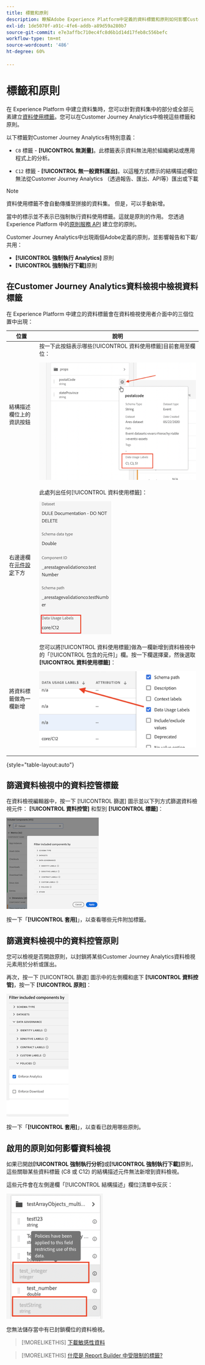 ```yaml
---
title: 標籤和原則
description: 瞭解Adobe Experience Platform中定義的資料標籤和原則如何影響Customer Journey Analytics中的資料檢視和報告。
exl-id: 1de5070f-a91c-4fe6-addb-a89d59a280b7
source-git-commit: e7e3affbc710ec4fc8d6b1d14d17feb8c556befc
workflow-type: tm+mt
source-wordcount: '486'
ht-degree: 60%

---
```


# 標籤和原則

在 Experience Platform 中建立資料集時，您可以針對資料集中的部分或全部元素建立[資料使用標籤](https://experienceleague.adobe.com/docs/experience-platform/data-governance/labels/reference.html?lang=zh-Hant)。您可以在Customer Journey Analytics中檢視這些標籤和原則。

以下標籤對Customer Journey Analytics有特別意義：

* `C8` 標籤 - **[!UICONTROL 無測量]**。此標籤表示資料無法用於組織網站或應用程式上的分析。

* `C12` 標籤 - **[!UICONTROL 無一般資料匯出]**。以這種方式標示的結構描述欄位無法從Customer Journey Analytics （透過報告、匯出、API等）匯出或下載

>[!NOTE]
>
>資料使用標籤不會自動傳播至拼接的資料集。 但是，可以手動新增。

當中的標示並不表示已強制執行資料使用標籤。這就是原則的作用。 您透過 Experience Platform 中的[原則服務 API](https://experienceleague.adobe.com/docs/experience-platform/data-governance/api/overview.html?lang=zh-Hant) 建立您的原則。

Customer Journey Analytics中出現兩個Adobe定義的原則，並影響報告和下載/共用：

* **[!UICONTROL 強制執行 Analytics]** 原則
* **[!UICONTROL 強制執行下載]**&#x200B;原則

## 在Customer Journey Analytics資料檢視中檢視資料標籤

在 Experience Platform 中建立的資料標籤會在資料檢視使用者介面中的三個位置中出現：

| 位置 | 說明 |
| --- | --- |
| 結構描述欄位上的資訊按鈕 | 按一下此按鈕表示哪些[!UICONTROL 資料使用標籤]目前套用至欄位：<p>![](assets/data-label-left.png) |
| 右邊邊欄在[元件設定](/help/data-views/component-settings/overview.md)下方 | 此處列出任何[!UICONTROL 資料使用標籤]：<p>![](assets/data-label-right.png) |
| 將資料標籤做為一欄新增 | 您可以將[!UICONTROL 資料使用標籤]做為一欄新增到資料檢視中的「[!UICONTROL 包含的元件]」欄。按一下欄選擇棄，然後選取&#x200B;**[!UICONTROL 資料使用標籤]**：<p>![](assets/data-label-column.png) |

{style="table-layout:auto"}

## 篩選資料檢視中的資料控管標籤

在資料檢視編輯器中，按一下 [!UICONTROL 篩選] 圖示並以下列方式篩選資料檢視元件： **[!UICONTROL 資料控管]** 和型別 **[!UICONTROL 標籤]**：

![](assets/filter-labels.png)

按一下「**[!UICONTROL 套用]**」，以查看哪些元件附加標籤。

## 篩選資料檢視中的資料控管原則

您可以檢視是否開啟原則，以封鎖將某些Customer Journey Analytics資料檢視元素用於分析或匯出。

再次，按一下 [!UICONTROL 篩選] 圖示中的左側欄和底下 **[!UICONTROL 資料控管]**，按一下 **[!UICONTROL 原則]**：

![](assets/filter-policies.png)

按一下「**[!UICONTROL 套用]**」，以查看已啟用哪些原則。

## 啟用的原則如何影響資料檢視

如果已開啟&#x200B;**[!UICONTROL 強制執行分析]**&#x200B;或&#x200B;**[!UICONTROL 強制執行下載]**&#x200B;原則，這些關聯某些資料標籤 (C8 或 C12) 的結構描述元件無法新增到資料檢視。

這些元件會在左側邊欄「[!UICONTROL 結構描述」欄位]清單中反灰：

![](assets/component-greyed.png)

您無法儲存當中有已封鎖欄位的資料檢視。

>[!MORELIKETHIS]
>[下載敏感性資料](/help/analysis-workspace/curate-share/download-send.md)

>[!MORELIKETHIS]
>[什麼是 Report Builder 中受限制的標籤?](https://experienceleague.adobe.com/docs/analytics-platform/using/cja-reportbuilder/restricted-labels.html?lang=zh-Hant)


